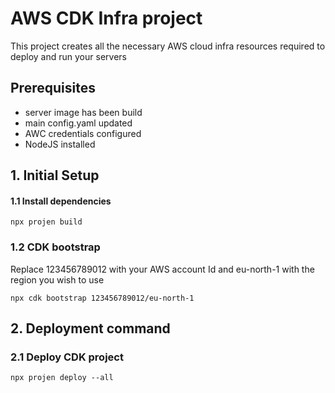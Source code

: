 # AWS CDK Infra project
This project creates all the necessary AWS cloud infra resources required to deploy and run your servers

## Prerequisites
* server image has been build
* main config.yaml updated
* AWC credentials configured
* NodeJS installed

## 1. Initial Setup

#### 1.1 Install dependencies
`npx projen build`

### 1.2 CDK bootstrap
Replace 123456789012 with your AWS account Id and eu-north-1 with the region you wish to use

```npx cdk bootstrap 123456789012/eu-north-1```

## 2. Deployment command

### 2.1 Deploy CDK project
`npx projen deploy --all`